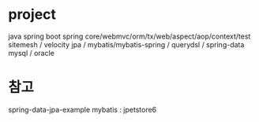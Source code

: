 # project

java
spring boot
spring core/webmvc/orm/tx/web/aspect/aop/context/test
sitemesh / velocity
jpa / mybatis/mybatis-spring / querydsl / spring-data
mysql / oracle

# 참고
spring-data-jpa-example
mybatis : jpetstore6
